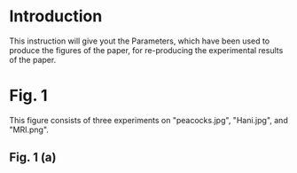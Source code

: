 # Introduction

This instruction will give yout the Parameters, which have been used to produce the figures of the paper, for re-producing the experimental results of the paper.

# Fig. 1
This figure consists of three experiments on "peacocks.jpg", "Hani.jpg", and "MRI.png".
## Fig. 1 (a)
